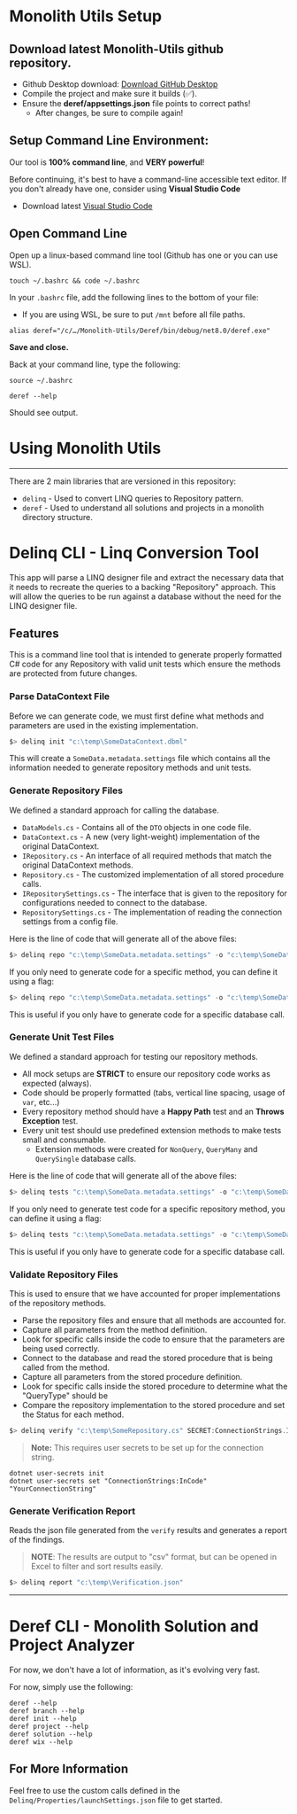 ﻿# Monolith Utils Setup

## Download latest Monolith-Utils github repository.

* Github Desktop download: [Download GitHub Desktop](https://desktop.github.com/download/)
* Compile the project and make sure it builds (✅).
* Ensure the **deref/appsettings.json** file points to correct paths!
	* After changes, be sure to compile again!

## Setup Command Line Environment:

Our tool is **100% command line**, and **VERY powerful**! 

Before continuing, it's best to have a command-line accessible text editor.
If you don't already have one, consider using **Visual Studio Code**
* Download latest [Visual Studio Code](https://code.visualstudio.com/download)
	
## Open Command Line
Open up a linux-based command line tool (Github has one or you can use WSL).
 
```shell
touch ~/.bashrc && code ~/.bashrc
```

In your `.bashrc` file, add the following lines to the bottom of your file:
* If you are using WSL, be sure to put `/mnt` before all file paths.

```shell
alias deref="/c/…/Monolith-Utils/Deref/bin/debug/net8.0/deref.exe"
```

**Save and close.**

Back at your command line, type the following:

```shell	
source ~/.bashrc

deref --help
```

Should see output.

# Using Monolith Utils

-----

There are 2 main libraries that are versioned in this repository:
* `delinq` - Used to convert LINQ queries to Repository pattern.
* `deref` - Used to understand all solutions and projects in a monolith directory structure.

# Delinq CLI - Linq Conversion Tool

This app will parse a LINQ designer file and extract the necessary data that it needs to recreate the queries to a backing "Repository" approach. This will allow the queries to be run against a database without the need for the LINQ designer file.

## Features

This is a command line tool that is intended to generate properly formatted C# code for any Repository with valid unit tests which ensure the methods are protected from future changes.

### Parse DataContext File

Before we can generate code, we must first define what methods and parameters are used in the existing implementation.

```powershell
$> delinq init "c:\temp\SomeDataContext.dbml"
```

This will create a `SomeData.metadata.settings` file which contains all the information needed to generate repository methods and unit tests.

### Generate Repository Files

We defined a standard approach for calling the database.
* `DataModels.cs` - Contains all of the `DTO` objects in one code file.
* `DataContext.cs` - A new (very light-weight) implementation of the original DataContext.
* `IRepository.cs` - An interface of all required methods that match the original DataContext methods.
* `Repository.cs` - The customized implementation of all stored procedure calls.
* `IRepositorySettings.cs` - The interface that is given to the repository for configurations needed to connect to the database.
* `RepositorySettings.cs` - The implementation of reading the connection settings from a config file.

Here is the line of code that will generate all of the above files:

```powershell
$> delinq repo "c:\temp\SomeData.metadata.settings" -o "c:\temp\SomeData\RepoFiles"
```

If you only need to generate code for a specific method, you can define it using a flag:

```powershell
$> delinq repo "c:\temp\SomeData.metadata.settings" -o "c:\temp\SomeData\RepoFiles" -m SomeSpecificMethodName
```

This is useful if you only have to generate code for a specific database call.

### Generate Unit Test Files

We defined a standard approach for testing our repository methods.
* All mock setups are **STRICT** to ensure our repository code works as expected (always).
* Code should be properly formatted (tabs, vertical line spacing, usage of `var`, etc...)
* Every repository method should have a **Happy Path** test and an **Throws Exception** test.
* Every unit test should use predefined extension methods to make tests small and consumable.
  * Extension methods were created for `NonQuery`, `QueryMany` and `QuerySingle` database calls.

Here is the line of code that will generate all of the above files:

```powershell
$> delinq tests "c:\temp\SomeData.metadata.settings" -o "c:\temp\SomeData\TestFiles"
```

If you only need to generate test code for a specific repository method, you can define it using a flag:

```powershell
$> delinq tests "c:\temp\SomeData.metadata.settings" -o "c:\temp\SomeData\TestFiles" -m SomeSpecificMethodName
```

This is useful if you only have to generate code for a specific database call.

### Validate Repository Files

This is used to ensure that we have accounted for proper implementations of the repository methods.
* Parse the repository files and ensure that all methods are accounted for.
* Capture all parameters from the method definition.
* Look for specific calls inside the code to ensure that the parameters are being used correctly.
* Connect to the database and read the stored procedure that is being called from the method.
* Capture all parameters from the stored procedure definition.
* Look for specific calls inside the stored procedure to determine what the "QueryType" should be
* Compare the repository implementation to the stored procedure and set the Status for each method.

```powershell
$> delinq verify "c:\temp\SomeRepository.cs" SECRET:ConnectionStrings.InCode -o "c:\temp\Verification.json"
```

> **Note:** This requires user secrets to be set up for the connection string.

```shell
dotnet user-secrets init
dotnet user-secrets set "ConnectionStrings:InCode" "YourConnectionString"
```

### Generate Verification Report

Reads the json file generated from the `verify` results and generates a report of the findings.

> **NOTE**: The results are output to "csv" format, but can be opened in Excel to filter and sort results easily.

```powershell
$> delinq report "c:\temp\Verification.json"
```

-----
# Deref CLI - Monolith Solution and Project Analyzer

For now, we don't have a lot of information, as it's evolving very fast. 

For now, simply use the following:

```shell
deref --help
deref branch --help
deref init --help
deref project --help
deref solution --help
deref wix --help
```

## For More Information

Feel free to use the custom calls defined in the `Delinq/Properties/launchSettings.json` file to get started.
